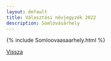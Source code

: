```yaml
---
layout: default
title: Választási névjegyzék 2022
description: Somlóvásárhely
---
```


{% include Somloovaasaarhely.html %}

[Vissza](./)